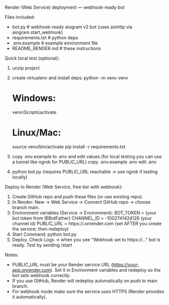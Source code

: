 Render (Web Service) deployment — webhook-ready bot

Files included:
- bot.py            # webhook-ready aiogram v2 bot (uses aiohttp via aiogram.start_webhook)
- requirements.txt  # python deps
- .env.example      # example environment file
- README_RENDER.md  # these instructions

Quick local test (optional):
1) unzip project
2) create virtualenv and install deps:
   python -m venv venv
   # Windows:
   venv\Scripts\activate
   # Linux/Mac:
   source venv/bin/activate
   pip install -r requirements.txt

3) copy .env.example to .env and edit values (for local testing you can use a tunnel like ngrok for PUBLIC_URL)
   copy .env.example .env
   edit .env

4) python bot.py  (requires PUBLIC_URL reachable -> use ngrok if testing locally)

Deploy to Render (Web Service, free tier with webhook):
1) Create GitHub repo and push these files (or use existing repo).
2) In Render: New -> Web Service -> Connect GitHub repo -> choose branch main.
3) Environment variables (Service -> Environment):
   BOT_TOKEN = (your bot token from @BotFather)
   CHANNEL_ID = -1002741424126  (your channel id)
   PUBLIC_URL = https://<your-service-name>.onrender.com  (set AFTER you create the service; then redeploy)
4) Start Command: python bot.py
5) Deploy. Check Logs -> when you see "Webhook set to https://..." bot is ready. Test by sending /start

Notes:
- PUBLIC_URL must be your Render service URL (https://your-app.onrender.com). Set it in Environment variables and redeploy so the bot sets webhook correctly.
- If you use GitHub, Render will redeploy automatically on push to main branch.
- For webhook mode make sure the service uses HTTPS (Render provides it automatically).
